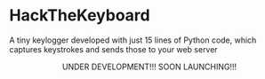 # HackTheKeyboard
A tiny keylogger developed with just 15 lines of Python code, which captures keystrokes and sends those to your web server
<br>
<center>UNDER DEVELOPMENT!!! SOON LAUNCHING!!!</center>
 
